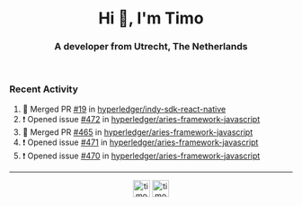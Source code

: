 <h1 align="center">Hi 👋, I'm Timo</h1>
<h3 align="center">A developer from Utrecht, The Netherlands</h3>
<br/>
<!-- https://github.com/rahuldkjain/github-profile-readme-generator --!>

<!--  <p align="left"><img src="https://github-readme-stats.vercel.app/api?username=timoglastra&show_icons=true&count_private=true&" alt="timoglastra" /></p> --!>

<!--
Github language stats
<p align="left"><img src="https://github-readme-stats.vercel.app/api/top-langs/?username=timoglastra&layout=compact" alt="timoglastra" /><p>
-->

<!-- Codestats language stats -->
<!-- <p align="left"><img src="https://codestats-readme.vercel.app/api/top-langs/?username=timoglastra&layout=compact&language_count=12" alt="timoglastra" /><p>    --!>
  
<h3>Recent Activity</h3>

<!--START_SECTION:activity-->
1. 🎉 Merged PR [#19](https://github.com/hyperledger/indy-sdk-react-native/pull/19) in [hyperledger/indy-sdk-react-native](https://github.com/hyperledger/indy-sdk-react-native)
2. ❗️ Opened issue [#472](https://github.com/hyperledger/aries-framework-javascript/issues/472) in [hyperledger/aries-framework-javascript](https://github.com/hyperledger/aries-framework-javascript)
3. 🎉 Merged PR [#465](https://github.com/hyperledger/aries-framework-javascript/pull/465) in [hyperledger/aries-framework-javascript](https://github.com/hyperledger/aries-framework-javascript)
4. ❗️ Opened issue [#471](https://github.com/hyperledger/aries-framework-javascript/issues/471) in [hyperledger/aries-framework-javascript](https://github.com/hyperledger/aries-framework-javascript)
5. ❗️ Opened issue [#470](https://github.com/hyperledger/aries-framework-javascript/issues/470) in [hyperledger/aries-framework-javascript](https://github.com/hyperledger/aries-framework-javascript)
<!--END_SECTION:activity-->

---

<p align="center">
<a href="https://twitter.com/timoglastra" target="blank"><img align="center" src="https://cdn.jsdelivr.net/npm/simple-icons@3.0.1/icons/twitter.svg" alt="timoglastra" height="30" width="30" /></a>
<a href="https://linkedin.com/in/timoglastra" target="blank"><img align="center" src="https://cdn.jsdelivr.net/npm/simple-icons@3.0.1/icons/linkedin.svg" alt="timoglastra" height="30" width="30" /></a>
</p>



